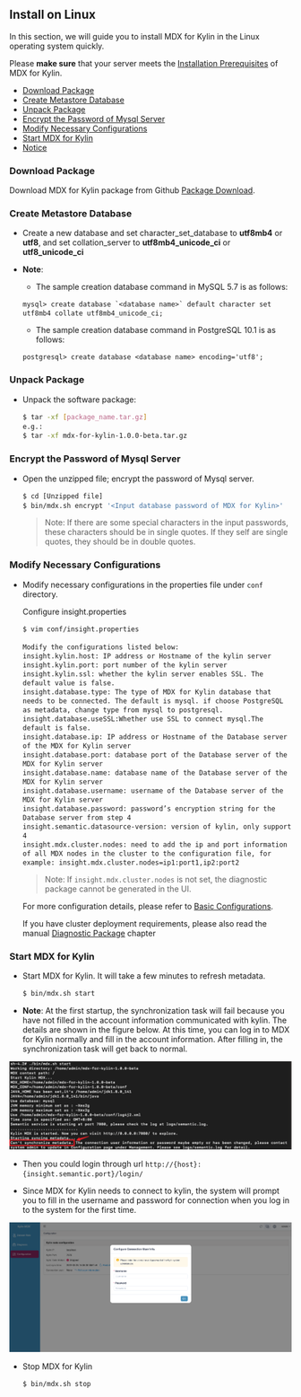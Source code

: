 ## Install on Linux

In this section, we will guide you to install MDX for Kylin in the Linux operating system quickly.

Please **make sure** that your server meets the [Installation Prerequisites](prerequisite.en.md) of MDX for Kylin. 

- [Download Package](#download-package)
- [Create Metastore Database](#create-metastore-database)
- [Unpack Package](#unpack-package)
- [Encrypt the Password of Mysql Server](#encrypt-the-password-of-mysql-server)
- [Modify Necessary Configurations](#modify-necessary-configurations)
- [Start MDX for Kylin](#start-mdx-for-kylin)
- [Notice](#notice)

### Download Package

Download MDX for Kylin package from Github [Package Download](https://github.com/Kyligence/mdx-kylin/issues/1#issue-1174836123).

### Create Metastore Database

- Create a new database and set character_set_database to **utf8mb4** or **utf8**, and set collation_server to **utf8mb4_unicode_ci** or **utf8_unicode_ci**

- **Note**: 

   - The sample creation database command in MySQL 5.7 is as follows:

   ```mysql
   mysql> create database `<database name>` default character set utf8mb4 collate utf8mb4_unicode_ci;
   ```
  
   - The sample creation database command in PostgreSQL 10.1 is as follows:

   ```
   postgresql> create database <database name> encoding='utf8';
   ```

### Unpack Package

- Unpack the software package:

   ```sh
   $ tar -xf [package_name.tar.gz]
   e.g.:
   $ tar -xf mdx-for-kylin-1.0.0-beta.tar.gz
   ```

### Encrypt the Password of Mysql Server

- Open the unzipped file; encrypt the password of Mysql server.

   ```sh
   $ cd [Unzipped file]
   $ bin/mdx.sh encrypt '<Input database password of MDX for Kylin>'
   ```

   > Note: If there are some special characters in the input passwords, these characters should be in single quotes. If they self are single quotes, they should be in double quotes.

### Modify Necessary Configurations

- Modify necessary configurations in the properties file under `conf` directory.

   Configure insight.properties

   ```properties
   $ vim conf/insight.properties
   
   Modify the configurations listed below:
   insight.kylin.host: IP address or Hostname of the kylin server
   insight.kylin.port: port number of the kylin server
   insight.kylin.ssl: whether the kylin server enables SSL. The default value is false.
   insight.database.type: The type of MDX for Kylin database that needs to be connected. The default is mysql. if choose PostgreSQL as metadata, change type from mysql to postgresql.
   insight.database.useSSL:Whether use SSL to connect mysql.The default is false.
   insight.database.ip: IP address or Hostname of the Database server of the MDX for Kylin server
   insight.database.port: database port of the Database server of the MDX for Kylin server
   insight.database.name: database name of the Database server of the MDX for Kylin server
   insight.database.username: username of the Database server of the MDX for Kylin server
   insight.database.password: password’s encryption string for the Database server from step 4
   insight.semantic.datasource-version: version of kylin, only support 4
   insight.mdx.cluster.nodes: need to add the ip and port information of all MDX nodes in the cluster to the configuration file, for example: insight.mdx.cluster.nodes=ip1:port1,ip2:port2
   ```
   
   > Note: If `insight.mdx.cluster.nodes` is not set, the diagnostic package cannot be generated in the UI.

   For more configuration details, please refer to [Basic Configurations](../configuration/properties.en.md).
   

   If you have cluster deployment requirements, please also read the manual [Diagnostic Package](../operations/diagnosis.en.md) chapter
   
### Start MDX for Kylin

- Start MDX for Kylin. It will take a few minutes to refresh metadata.

  ```sh
  $ bin/mdx.sh start
  ```

- **Note**: At the first startup, the synchronization task will fail because you have not filled in the account information communicated with kylin. The details are shown in the figure below. At this time, you can log in to MDX for Kylin normally and fill in the account information. After filling in, the synchronization task will get back to normal.

![Startup with synchronization failure](images/start.en.png)

- Then you could login through url `http://{host}:{insight.semantic.port}/login/`

- Since MDX for Kylin needs to connect to kylin, the system will prompt you to fill in the username and password for connection when you log in to the system for the first time.

![Fill in connection user information](images/configure_connection_info.en.png)

- Stop MDX for Kylin

   ```sh
   $ bin/mdx.sh stop
   ```
